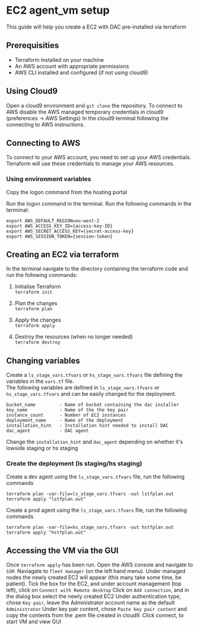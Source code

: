 # EC2 agent_vm setup

This guide will help you create a EC2 with DAC pre-installed via terraform

## Prerequisities
- Terraform installed on your machine
- An AWS account with appropriate permissions
- AWS CLI installed and configured (if not using cloud9)

## Using Cloud9
Open a cloud9 environment and `git clone` the repository.
To connect to AWS disable the AWS managed temporary credentials in cloud9 (preferences -> AWS Settings)
In the cloud9 terminal following the connecting to AWS instructions.

## Connecting to AWS
To connect to your AWS account, you need to set up your AWS credentials. 
Terraform will use these credentials to manage your AWS resources.

### Using environment variables
Copy the logon command from the hosting portal

Run the logon command in the terminal.
Run the following commands in the termimal:

```
export AWS_DEFAULT_REGION=eu-west-2
export AWS_ACCESS_KEY_ID={access-key-ID}
export AWS_SECRET_ACCESS_KEY={secret-access-key}
export AWS_SESSION_TOKEN={session-token}
```
## Creating an EC2 via terraform

In the terminal navigate to the directory containing the terraform code and run the following commands:

1. Initialise Terraform </br>
`terraform init`

2. Plan the changes </br>
`terraform plan`

3. Apply the changes </br>
`terraform apply`

4. Destroy the resources (when no longer needed) </br>
`terraform destroy`

## Changing variables

Create a `ls_stage_vars.tfvars` or `hs_stage_vars.tfvars` file defining the variables in the `vars.tf` file. </br>
The following variables are defined in `ls_stage_vars.tfvars` or `hs_stage_vars.tfvars` and can be easily changed for the deployment.
```
bucket_name         - Name of bucket containing the dac installer
key_name            - Name of the the key pair
instance_count      - Number of EC2 instances
deployment_name     - Name of the deployment
installation_hint   - Installation hint needed to install DAC
dac_agent           - DAC agent
```
Change the `installation_hint` and `dac_agent` depending on whether it's lowside staging or hs staging </br>

### Create the deployment (ls staging/hs staging)
Create a dev agent using the `ls_stage_vars.tfvars` file, run the following commands
```
terraform plan -var-file=ls_stage_vars.tfvars -out lstfplan.out
terraform apply "lstfplan.out"
```

Create a prod agent using the `ls_stage_vars.tfvars` file, run the following commands
```
terraform plan -var-file=hs_stage_vars.tfvars -out hstfplan.out
terraform apply "hstfplan.out"
```

## Accessing the VM via the GUI
Once `terraform apply` has been run. Open the AWS console and navigate to `SSM`.
Naviagate to `fleet manager` (on the left hand menu). 
Under managed nodes the newly created EC2 will appear (this many take some time, be patient).
Tick the box for the EC2, and under account management (top left), click on `Connect with Remote desktop`
Click on `Add connection`, and in the dialog box select the newly created EC2
Under authentication type, chose `Key pair`, leave the Administrator account name as the default `Administrator`
Under key pair content, chose `Paste key pair content` and copy the contents from the .pem file created in cloud9.
Click connect, to start VM and view GUI